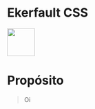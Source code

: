 # Ekerfault CSS

<img src="https://i.ibb.co/cDgDYKh/ddddd.png" width="64px" height="64px" />

# Propósito

> Oi
